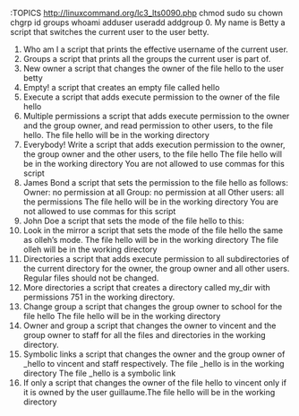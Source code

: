 :TOPICS
http://linuxcommand.org/lc3_lts0090.php
chmod
sudo
su
chown
chgrp
id
groups
whoami
adduser
useradd
addgroup
0. My name is Betty
a script that switches the current user to the user betty.
1. Who am I
a script that prints the effective username of the current user.
2. Groups
a script that prints all the groups the current user is part of.
3. New owner
a script that changes the owner of the file hello to the user betty
4. Empty!
a script that creates an empty file called hello
5. Execute
a script that adds execute permission to the owner of the file hello
6. Multiple permissions
a script that adds execute permission to the owner and the group owner, and read permission to other users, to the file hello.
The file hello will be in the working directory
7. Everybody!
Write a script that adds execution permission to the owner, the group owner and the other users, to the file hello
The file hello will be in the working directory
You are not allowed to use commas for this script
8. James Bond
a script that sets the permission to the file hello as follows:
Owner: no permission at all
Group: no permission at all
Other users: all the permissions
The file hello will be in the working directory You are not allowed to use commas for this script
9. John Doe
a script that sets the mode of the file hello to this:
10. Look in the mirror
a script that sets the mode of the file hello the same as olleh’s mode.
The file hello will be in the working directory
The file olleh will be in the working directory
11. Directories
a script that adds execute permission to all subdirectories of the current directory for the owner, the group owner and all other users. Regular files should not be changed.
12. More directories
a script that creates a directory called my_dir with permissions 751 in the working directory.
13. Change group
a script that changes the group owner to school for the file hello
The file hello will be in the working directory
14. Owner and group
a script that changes the owner to vincent and the group owner to staff for all the files and directories in the working directory.
15. Symbolic links
a script that changes the owner and the group owner of _hello to vincent and staff respectively.
The file _hello is in the working directory
The file _hello is a symbolic link
16. If only
 a script that changes the owner of the file hello to vincent only if it is owned by the user guillaume.The file hello will be in the working directory
 